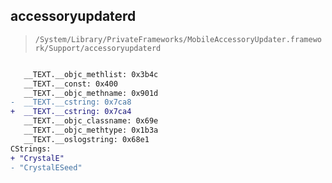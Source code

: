 ## accessoryupdaterd

> `/System/Library/PrivateFrameworks/MobileAccessoryUpdater.framework/Support/accessoryupdaterd`

```diff

   __TEXT.__objc_methlist: 0x3b4c
   __TEXT.__const: 0x400
   __TEXT.__objc_methname: 0x901d
-  __TEXT.__cstring: 0x7ca8
+  __TEXT.__cstring: 0x7ca4
   __TEXT.__objc_classname: 0x69e
   __TEXT.__objc_methtype: 0x1b3a
   __TEXT.__oslogstring: 0x68e1
CStrings:
+ "CrystalE"
- "CrystalESeed"

```
